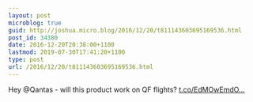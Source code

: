 ```yaml
---
layout: post
microblog: true
guid: http://joshua.micro.blog/2016/12/20/t811143603695169536.html
post_id: 34380
date: 2016-12-20T20:38:00+1100
lastmod: 2019-07-30T17:41:20+1100
type: post
url: /2016/12/20/t811143603695169536.html
---
```

Hey @Qantas - will this product work on QF flights? [t.co/EdMOwEmdO...](https://t.co/EdMOwEmdOO)
